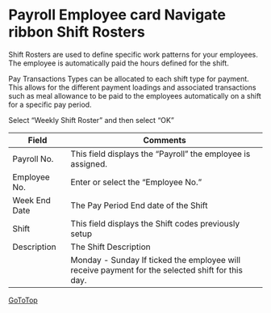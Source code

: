 # Payroll Employee card Navigate ribbon Shift Rosters

Shift Rosters are used to define specific work patterns for your employees.  The employee is automatically paid the hours defined for the shift.  
 
Pay Transactions Types can be allocated to each shift type for payment.  This allows for the different payment loadings and associated transactions such as meal allowance to be paid to the employees automatically on a shift for a specific pay period.

Select “Weekly Shift Roster” and then select “OK”

|Field	|Comments|
|---|---|
|Payroll No.|	This field displays the “Payroll” the employee is assigned.
|Employee No.|	Enter or select the “Employee No.”
|Week End Date|	The Pay Period End date of the Shift 
|Shift|	This field displays the Shift codes previously setup 
|Description|	The Shift Description 
||Monday - Sunday	If ticked the employee will receive payment for the selected shift for this day.


[GoToTop](#payroll-employee-card-navigate-ribbon-shift-rosters)
